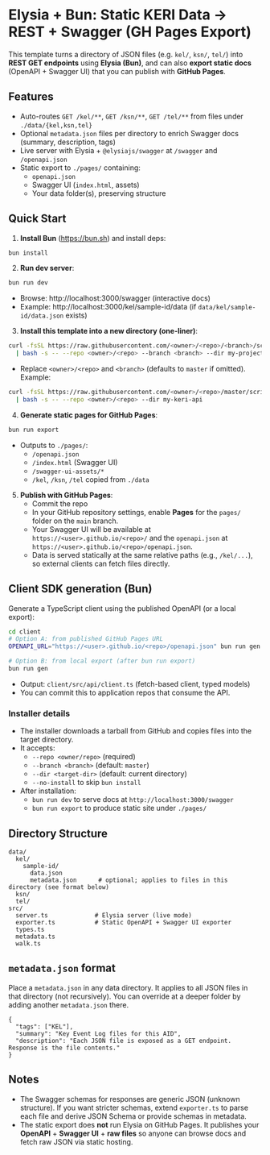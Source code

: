 # Elysia + Bun: Static KERI Data → REST + Swagger (GH Pages Export)

This template turns a directory of JSON files (e.g. `kel/`, `ksn/`, `tel/`) into **REST GET endpoints** using **Elysia (Bun)**,
and can also **export static docs** (OpenAPI + Swagger UI) that you can publish with **GitHub Pages**.

## Features
- Auto-routes `GET /kel/**`, `GET /ksn/**`, `GET /tel/**` from files under `./data/{kel,ksn,tel}`
- Optional `metadata.json` files per directory to enrich Swagger docs (summary, description, tags)
- Live server with Elysia + `@elysiajs/swagger` at `/swagger` and `/openapi.json`
- Static export to `./pages/` containing:
  - `openapi.json`
  - Swagger UI (`index.html`, assets)
  - Your data folder(s), preserving structure

## Quick Start

1) **Install Bun** (https://bun.sh) and install deps:
```bash
bun install
```

2) **Run dev server**:
```bash
bun run dev
```
- Browse: http://localhost:3000/swagger (interactive docs)
- Example: http://localhost:3000/kel/sample-id/data  (if `data/kel/sample-id/data.json` exists)

3) **Install this template into a new directory (one-liner)**:
```bash
curl -fsSL https://raw.githubusercontent.com/<owner>/<repo>/<branch>/scripts/install.sh \
  | bash -s -- --repo <owner>/<repo> --branch <branch> --dir my-project
```
- Replace `<owner>/<repo>` and `<branch>` (defaults to `master` if omitted). Example:
```bash
curl -fsSL https://raw.githubusercontent.com/<owner>/<repo>/master/scripts/install.sh \
  | bash -s -- --repo <owner>/<repo> --dir my-keri-api
```

4) **Generate static pages for GitHub Pages**:
```bash
bun run export
```
- Outputs to `./pages/`:
  - `/openapi.json`
  - `/index.html` (Swagger UI)
  - `/swagger-ui-assets/*`
  - `/kel`, `/ksn`, `/tel` copied from `./data`

5) **Publish with GitHub Pages**:
   - Commit the repo
   - In your GitHub repository settings, enable **Pages** for the `pages/` folder on the `main` branch.
   - Your Swagger UI will be available at `https://<user>.github.io/<repo>/` and the `openapi.json` at
     `https://<user>.github.io/<repo>/openapi.json`.
   - Data is served statically at the same relative paths (e.g., `/kel/...`), so external clients can fetch files directly.

## Client SDK generation (Bun)

Generate a TypeScript client using the published OpenAPI (or a local export):

```bash
cd client
# Option A: from published GitHub Pages URL
OPENAPI_URL="https://<user>.github.io/<repo>/openapi.json" bun run gen

# Option B: from local export (after bun run export)
bun run gen
```

- Output: `client/src/api/client.ts` (fetch-based client, typed models)
- You can commit this to application repos that consume the API.
### Installer details
- The installer downloads a tarball from GitHub and copies files into the target directory.
- It accepts:
  - `--repo <owner/repo>` (required)
  - `--branch <branch>` (default: `master`)
  - `--dir <target-dir>` (default: current directory)
  - `--no-install` to skip `bun install`
- After installation:
  - `bun run dev` to serve docs at `http://localhost:3000/swagger`
  - `bun run export` to produce static site under `./pages/`

## Directory Structure
```text
data/
  kel/
    sample-id/
      data.json
      metadata.json      # optional; applies to files in this directory (see format below)
  ksn/
  tel/
src/
  server.ts             # Elysia server (live mode)
  exporter.ts           # Static OpenAPI + Swagger UI exporter
  types.ts
  metadata.ts
  walk.ts
```

## `metadata.json` format
Place a `metadata.json` in any data directory. It applies to all JSON files in that directory (not recursively).
You can override at a deeper folder by adding another `metadata.json` there.

```jsonc
{
  "tags": ["KEL"],
  "summary": "Key Event Log files for this AID",
  "description": "Each JSON file is exposed as a GET endpoint. Response is the file contents."
}
```

## Notes
- The Swagger schemas for responses are generic JSON (unknown structure). If you want stricter schemas, extend `exporter.ts` to
  parse each file and derive JSON Schema or provide schemas in metadata.
- The static export does **not** run Elysia on GitHub Pages. It publishes your **OpenAPI** + **Swagger UI** + **raw files** so
  anyone can browse docs and fetch raw JSON via static hosting.
